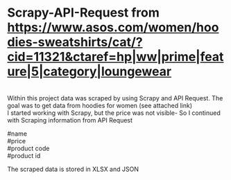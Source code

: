 # Scrapy-API-Request from https://www.asos.com/women/hoodies-sweatshirts/cat/?cid=11321&ctaref=hp|ww|prime|feature|5|category|loungewear

<br>Within this project data was scraped by using Scrapy and API Request. The goal was to get data from hoodies for women (see attached link)
<br>I started working with Scrapy, but the price was not visible- So I continued with Scraping information from API Request


#name
<br>#price
<br>#product code
<br>#product id

The scraped data is stored in XLSX and JSON
